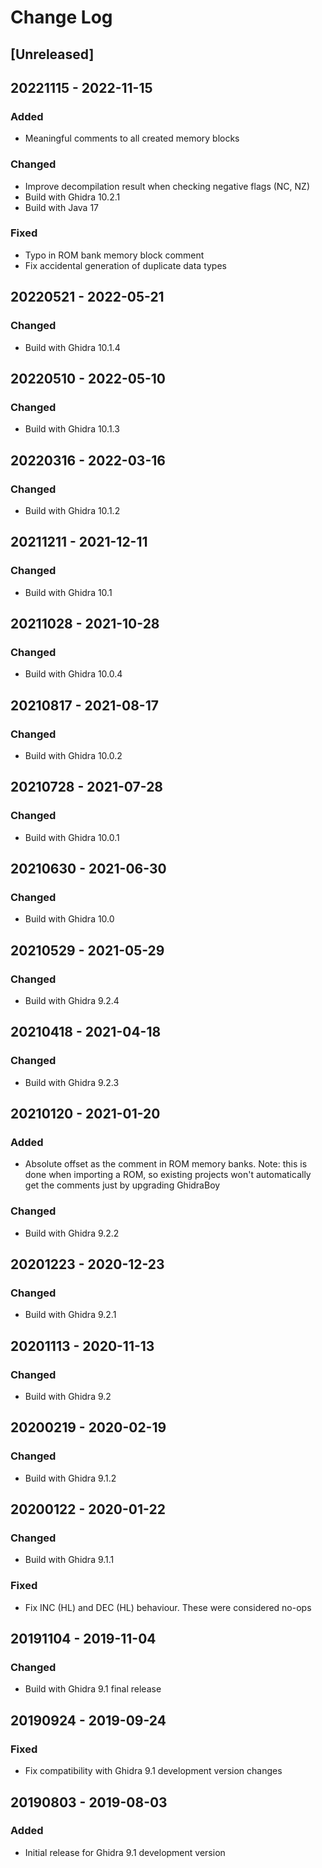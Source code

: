 # Change Log

## [Unreleased]

## 20221115 - 2022-11-15

### Added

- Meaningful comments to all created memory blocks

### Changed

- Improve decompilation result when checking negative flags (NC, NZ)
- Build with Ghidra 10.2.1
- Build with Java 17

### Fixed

- Typo in ROM bank memory block comment
- Fix accidental generation of duplicate data types

## 20220521 - 2022-05-21

### Changed

- Build with Ghidra 10.1.4

## 20220510 - 2022-05-10

### Changed

- Build with Ghidra 10.1.3

## 20220316 - 2022-03-16

### Changed

- Build with Ghidra 10.1.2

## 20211211 - 2021-12-11

### Changed

- Build with Ghidra 10.1

## 20211028 - 2021-10-28

### Changed

- Build with Ghidra 10.0.4

## 20210817 - 2021-08-17

### Changed

- Build with Ghidra 10.0.2

## 20210728 - 2021-07-28

### Changed

- Build with Ghidra 10.0.1

## 20210630 - 2021-06-30

### Changed

- Build with Ghidra 10.0

## 20210529 - 2021-05-29

### Changed

- Build with Ghidra 9.2.4

## 20210418 - 2021-04-18

### Changed

- Build with Ghidra 9.2.3

## 20210120 - 2021-01-20

### Added

- Absolute offset as the comment in ROM memory banks. Note: this is done when importing a ROM, so existing projects won't automatically get the comments just by upgrading GhidraBoy

### Changed

- Build with Ghidra 9.2.2

## 20201223 - 2020-12-23

### Changed

- Build with Ghidra 9.2.1

## 20201113 - 2020-11-13

### Changed

- Build with Ghidra 9.2

## 20200219 - 2020-02-19

### Changed

- Build with Ghidra 9.1.2

## 20200122 - 2020-01-22

### Changed

- Build with Ghidra 9.1.1

### Fixed

- Fix INC (HL) and DEC (HL) behaviour. These were considered no-ops

## 20191104 - 2019-11-04

### Changed

- Build with Ghidra 9.1 final release

## 20190924 - 2019-09-24

### Fixed

- Fix compatibility with Ghidra 9.1 development version changes

## 20190803 - 2019-08-03

### Added

- Initial release for Ghidra 9.1 development version
